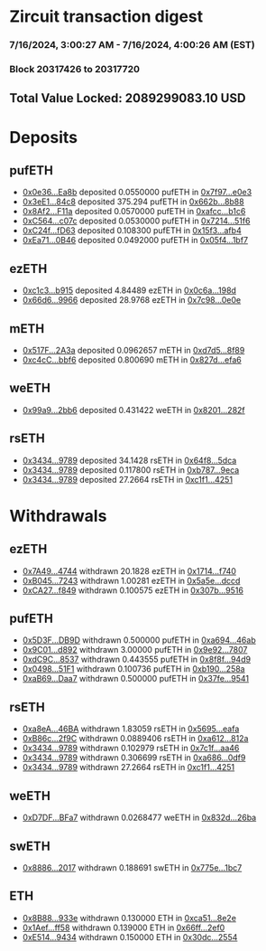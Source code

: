 # Zircuit transaction digest
### 7/16/2024, 3:00:27 AM - 7/16/2024, 4:00:26 AM (EST)
### Block 20317426 to 20317720

## Total Value Locked: 2089299083.10 USD

# Deposits
## pufETH
- [0x0e36...Ea8b](https://etherscan.io/address/0x0e36eE69C562cb945349dCa2ffA35aC526eEEa8b) deposited 0.0550000 pufETH in [0x7f97...e0e3](https://etherscan.io/tx/0x0e36eE69C562cb945349dCa2ffA35aC526eEEa8b)
- [0x3eE1...84c8](https://etherscan.io/address/0x3eE14794011bEA5a8748d2e4f2371cF02F9784c8) deposited 375.294 pufETH in [0x662b...8b88](https://etherscan.io/tx/0x3eE14794011bEA5a8748d2e4f2371cF02F9784c8)
- [0x8Af2...F11a](https://etherscan.io/address/0x8Af2F12e38FC27185D10a7ed1c6D0D2d390aF11a) deposited 0.0570000 pufETH in [0xafcc...b1c6](https://etherscan.io/tx/0x8Af2F12e38FC27185D10a7ed1c6D0D2d390aF11a)
- [0xC564...c07c](https://etherscan.io/address/0xC564AcA12ac3511F51291909d4E4c486cF95c07c) deposited 0.0530000 pufETH in [0x7214...51f6](https://etherscan.io/tx/0xC564AcA12ac3511F51291909d4E4c486cF95c07c)
- [0xC24f...fD63](https://etherscan.io/address/0xC24f61574aeb21C51e3FF26a0739b01EE1F3fD63) deposited 0.108300 pufETH in [0x15f3...afb4](https://etherscan.io/tx/0xC24f61574aeb21C51e3FF26a0739b01EE1F3fD63)
- [0xEa71...0B46](https://etherscan.io/address/0xEa7164f82D1Ce0d25FcC2e03DEE5584838Dd0B46) deposited 0.0492000 pufETH in [0x05f4...1bf7](https://etherscan.io/tx/0xEa7164f82D1Ce0d25FcC2e03DEE5584838Dd0B46)
## ezETH
- [0xc1c3...b915](https://etherscan.io/address/0xc1c3149b8758615Bd14C4A16697B0dbD4914b915) deposited 4.84489 ezETH in [0x0c6a...198d](https://etherscan.io/tx/0xc1c3149b8758615Bd14C4A16697B0dbD4914b915)
- [0x66d6...9966](https://etherscan.io/address/0x66d6dd2831708b4D3e8b332755Df9F5A13bb9966) deposited 28.9768 ezETH in [0x7c98...0e0e](https://etherscan.io/tx/0x66d6dd2831708b4D3e8b332755Df9F5A13bb9966)
## mETH
- [0x517F...2A3a](https://etherscan.io/address/0x517Ff89211f7bDa698A662AC1417Ef73Da9f2A3a) deposited 0.0962657 mETH in [0xd7d5...8f89](https://etherscan.io/tx/0x517Ff89211f7bDa698A662AC1417Ef73Da9f2A3a)
- [0xc4cC...bbf6](https://etherscan.io/address/0xc4cCf18a771ab927F075E27E4d33f12C04Afbbf6) deposited 0.800690 mETH in [0x827d...efa6](https://etherscan.io/tx/0xc4cCf18a771ab927F075E27E4d33f12C04Afbbf6)
## weETH
- [0x99a9...2bb6](https://etherscan.io/address/0x99a918359F1d9aCDf8302270e2F9f0Ec87De2bb6) deposited 0.431422 weETH in [0x8201...282f](https://etherscan.io/tx/0x99a918359F1d9aCDf8302270e2F9f0Ec87De2bb6)
## rsETH
- [0x3434...9789](https://etherscan.io/address/0x34349c5569e7B846c3558961552D2202760A9789) deposited 34.1428 rsETH in [0x64f8...5dca](https://etherscan.io/tx/0x34349c5569e7B846c3558961552D2202760A9789)
- [0x3434...9789](https://etherscan.io/address/0x34349c5569e7B846c3558961552D2202760A9789) deposited 0.117800 rsETH in [0xb787...9eca](https://etherscan.io/tx/0x34349c5569e7B846c3558961552D2202760A9789)
- [0x3434...9789](https://etherscan.io/address/0x34349c5569e7B846c3558961552D2202760A9789) deposited 27.2664 rsETH in [0xc1f1...4251](https://etherscan.io/tx/0x34349c5569e7B846c3558961552D2202760A9789)
# Withdrawals
## ezETH
- [0x7A49...4744](https://etherscan.io/address/0x7A493Be5c2ce014cD049Bf178a1ac0Db1B434744) withdrawn 20.1828 ezETH in [0x1714...f740](https://etherscan.io/tx/0x7A493Be5c2ce014cD049Bf178a1ac0Db1B434744)
- [0xB045...7243](https://etherscan.io/address/0xB045fe5D40341EBf87ea01EE60eAeEF06dA87243) withdrawn 1.00281 ezETH in [0x5a5e...dccd](https://etherscan.io/tx/0xB045fe5D40341EBf87ea01EE60eAeEF06dA87243)
- [0xCA27...f849](https://etherscan.io/address/0xCA278cB118eb29F97BA640eBF5D0E9e405c4f849) withdrawn 0.100575 ezETH in [0x307b...9516](https://etherscan.io/tx/0xCA278cB118eb29F97BA640eBF5D0E9e405c4f849)
## pufETH
- [0x5D3F...DB9D](https://etherscan.io/address/0x5D3F171FB8EAeccc5423bDb730e5A094dEaeDB9D) withdrawn 0.500000 pufETH in [0xa694...46ab](https://etherscan.io/tx/0x5D3F171FB8EAeccc5423bDb730e5A094dEaeDB9D)
- [0x9C01...d892](https://etherscan.io/address/0x9C01b839c6091E519FD4749efA8B81E190c6d892) withdrawn 3.00000 pufETH in [0x9e92...7807](https://etherscan.io/tx/0x9C01b839c6091E519FD4749efA8B81E190c6d892)
- [0xdC9C...8537](https://etherscan.io/address/0xdC9Cb82ED7344b9a002fE1e4e0D8dBbE53188537) withdrawn 0.443555 pufETH in [0x8f8f...94d9](https://etherscan.io/tx/0xdC9Cb82ED7344b9a002fE1e4e0D8dBbE53188537)
- [0x0498...51F1](https://etherscan.io/address/0x0498A6c0907f55DE36df82B4ECb0D099e5b151F1) withdrawn 0.100736 pufETH in [0xb190...258a](https://etherscan.io/tx/0x0498A6c0907f55DE36df82B4ECb0D099e5b151F1)
- [0xaB69...Daa7](https://etherscan.io/address/0xaB69562F582FBB458828558dF66f0d99BDcEDaa7) withdrawn 0.500000 pufETH in [0x37fe...9541](https://etherscan.io/tx/0xaB69562F582FBB458828558dF66f0d99BDcEDaa7)
## rsETH
- [0xa8eA...46BA](https://etherscan.io/address/0xa8eA5Ed5b7B99B7351f4c1357e913D20b49746BA) withdrawn 1.83059 rsETH in [0x5695...eafa](https://etherscan.io/tx/0xa8eA5Ed5b7B99B7351f4c1357e913D20b49746BA)
- [0xB86c...2f9C](https://etherscan.io/address/0xB86cc6d5c889268ADd16E31c252375F4eA582f9C) withdrawn 0.0889406 rsETH in [0xa612...812a](https://etherscan.io/tx/0xB86cc6d5c889268ADd16E31c252375F4eA582f9C)
- [0x3434...9789](https://etherscan.io/address/0x34349c5569e7B846c3558961552D2202760A9789) withdrawn 0.102979 rsETH in [0x7c1f...aa46](https://etherscan.io/tx/0x34349c5569e7B846c3558961552D2202760A9789)
- [0x3434...9789](https://etherscan.io/address/0x34349c5569e7B846c3558961552D2202760A9789) withdrawn 0.306699 rsETH in [0xa686...0df9](https://etherscan.io/tx/0x34349c5569e7B846c3558961552D2202760A9789)
- [0x3434...9789](https://etherscan.io/address/0x34349c5569e7B846c3558961552D2202760A9789) withdrawn 27.2664 rsETH in [0xc1f1...4251](https://etherscan.io/tx/0x34349c5569e7B846c3558961552D2202760A9789)
## weETH
- [0xD7DF...BFa7](https://etherscan.io/address/0xD7DF7E085214743530afF339aFC420c7c720BFa7) withdrawn 0.0268477 weETH in [0x832d...26ba](https://etherscan.io/tx/0xD7DF7E085214743530afF339aFC420c7c720BFa7)
## swETH
- [0x8886...2017](https://etherscan.io/address/0x8886567678158654f8d664b5507bB112cCdD2017) withdrawn 0.188691 swETH in [0x775e...1bc7](https://etherscan.io/tx/0x8886567678158654f8d664b5507bB112cCdD2017)
## ETH
- [0x8B88...933e](https://etherscan.io/address/0x8B887A8E8aaAFC6827be680Dc3818856e94B933e) withdrawn 0.130000 ETH in [0xca51...8e2e](https://etherscan.io/tx/0x8B887A8E8aaAFC6827be680Dc3818856e94B933e)
- [0x1Aef...ff58](https://etherscan.io/address/0x1Aefe33a87F341615c6271D022fa865e2be0ff58) withdrawn 0.139000 ETH in [0x66ff...2ef0](https://etherscan.io/tx/0x1Aefe33a87F341615c6271D022fa865e2be0ff58)
- [0xE514...9434](https://etherscan.io/address/0xE514c76AAEc94e9b2B936859AAfE789764489434) withdrawn 0.150000 ETH in [0x30dc...2554](https://etherscan.io/tx/0xE514c76AAEc94e9b2B936859AAfE789764489434)
